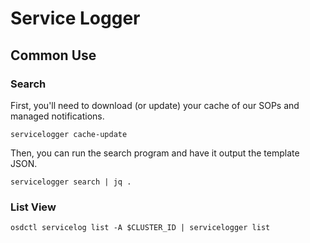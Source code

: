# Service Logger

## Common Use

### Search

First, you'll need to download (or update) your cache of our SOPs and managed notifications.
```shell
servicelogger cache-update 
```

Then, you can run the search program and have it output the template JSON.
```shell
servicelogger search | jq .
```

### List View

```shell
osdctl servicelog list -A $CLUSTER_ID | servicelogger list
```